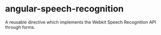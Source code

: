 # angular-speech-recognition
A reusable directive which implements the Webkit Speech Recognition API through forms.
